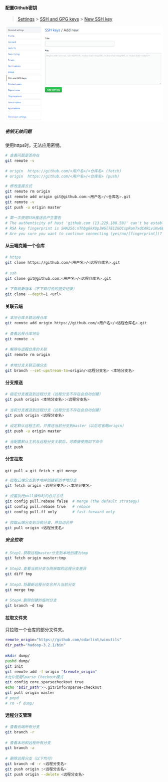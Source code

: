 
#### 配置Github密钥

>[Settings](https://github.com/settings) > [SSH and GPG keys](https://github.com/settings/keys) > [New SSH key](https://github.com/settings/ssh/new)

![github_ssh](./images/github_ssh.png)

##### 密钥无效问题

使用https时，无法应用密钥。

```bash
# 查看问题是否存在
git remote -v

# origin  https://github.com/<用户名>/<仓库名> (fetch)
# origin  https://github.com/<用户名>/<仓库名> (push)
```

```bash
# 修改连接方式
git remote rm origin
git remote add origin git@github.com:<用户名>/<仓库名>.git
git remote -v
git push -u origin master

# 第一次使用SSH推送会产生警告
# The authenticity of host 'github.com (13.229.188.59)' can't be established.
# RSA key fingerprint is SHA256:nThbg6kXUpJWGl7E1IGOCspRomTxdCARLviKw6E5SY8.
# Are you sure you want to continue connecting (yes/no/[fingerprint])? yes
```

#### 从云端克隆一个仓库

```bash
# https
git clone https://github.com/<用户名>/<远程仓库名>.git

# ssh
git clone git@github.com:<用户名>/<远程仓库名>.git

# 下载最新版本（不下载过去的提交记录）
git clone --depth=1 <url>
```

#### 关联云端

```bash
# 本地仓库关联远程仓库
git remote add origin https://github.com/<用户名>/<远程仓库名>.git

# 查看远程仓库地址
git remote -v

# 解除与远程仓库的关联
git remote rm origin

# 本地分支关联云端分支
git branch --set-upstream-to=origin/<远程分支名> <本地分支名>
```

#### 分支推送

```bash
# 指定分支推送到远程分支（远程分支不存在会自动创建）
git push origin <本地分支名>:<远程分支名>

# 当前分支推送到远程分支（远程分支不存在会自动创建）
git push origin <远程分支名>

# 设定默认远程主机，并推送当前分支到master（以后可省略origin）
git push -u origin master

# 当配置默认主机与远程分支关联后，可直接使用如下命令
git push
```

#### 分支拉取

`git pull = git fetch + git merge`

```bash
# 拉取云端分支到本地并创建新的本地分支
git fetch origin <远程分支名>:<本地分支名>

# 设置执行pull操作时的合并方法
git config pull.rebase false  # merge (the default strategy)
git config pull.rebase true   # rebase
git config pull.ff only       # fast-forward only

# 拉取云端分支到当前分支，并自动合并
git pull origin <远程分支名>
```

##### 安全拉取

```bash
# Step1.获取远程master分支到本地创建为tmp
git fetch origin master:tmp

# Step2.查看当前分支与刚获取的远程分支差异
git diff tmp

# Step3.将最新远程分支合并入当前分支
git merge tmp

# Step4.删除创建的临时分支
git branch –d tmp
```

#### 拉取文件夹

只拉取一个仓库的部分文件夹。

```bash
remote_origin="https://github.com/cdarlint/winutils"
dir_path="hadoop-3.2.1/bin"

mkdir dump/
pushd dump/
git init
git remote add -f origin "$remote_origin"
#允许使用Sparse Checkout模式
git config core.sparsecheckout true
echo "$dir_path">>.git/info/sparse-checkout
git pull origin master
# popd
# rm -f dump/
```

#### 远程分支管理

```bash
# 查看云端所有分支
git branch -r

# 查看本地和远程所有分支
git branch -a

# 删除远程分支（以下均可）
git branch –d -r <远程分支名>
git push origin :<远程分支名>
git push origin --delete <远程分支名>
```
